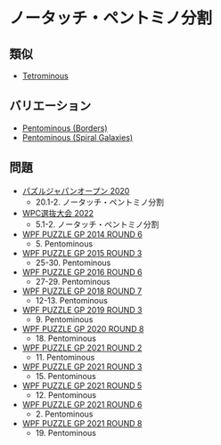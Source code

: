# ノータッチ・ペントミノ分割

## 類似
- [Tetrominous](tetrominous.md)

## バリエーション
- [Pentominous (Borders)](pentominous_borders.md)
- [Pentominous (Spiral Galaxies)](pentominous_spiralgalaxies.md)

## 問題
- [パズルジャパンオープン 2020](../questions/jwpc2020.md)
	- 20.1-2. ノータッチ・ペントミノ分割
- [WPC選抜大会 2022](../questions/jwpc2022.md)
	- 5.1-2. ノータッチ・ペントミノ分割
- [WPF PUZZLE GP 2014 ROUND 6](../questions/wpfpgp2014_6.md)
	- 5\. Pentominous
- [WPF PUZZLE GP 2015 ROUND 3](../questions/wpfpgp2015_3.md)
	- 25-30. Pentominous
- [WPF PUZZLE GP 2016 ROUND 6](../questions/wpfpgp2016_6.md)
	- 27-29. Pentominous
- [WPF PUZZLE GP 2018 ROUND 7](../questions/wpfpgp2018_7.md)
	- 12-13. Pentominous
- [WPF PUZZLE GP 2019 ROUND 3](../questions/wpfpgp2019_3.md)
	- 9\. Pentominous
- [WPF PUZZLE GP 2020 ROUND 8](../questions/wpfpgp2020_8.md)
	- 18\. Pentominous
- [WPF PUZZLE GP 2021 ROUND 2](../questions/wpfpgp2021_2.md)
	- 11\. Pentominous
- [WPF PUZZLE GP 2021 ROUND 3](../questions/wpfpgp2021_3.md)
	- 15\. Pentominous
- [WPF PUZZLE GP 2021 ROUND 5](../questions/wpfpgp2021_5.md)
	- 12\. Pentominous
- [WPF PUZZLE GP 2021 ROUND 6](../questions/wpfpgp2021_6.md)
	- 2\. Pentominous
- [WPF PUZZLE GP 2021 ROUND 8](../questions/wpfpgp2021_8.md)
	- 19\. Pentominous
